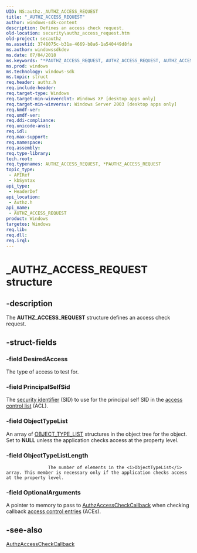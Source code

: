 ```yaml
---
UID: NS:authz._AUTHZ_ACCESS_REQUEST
title: "_AUTHZ_ACCESS_REQUEST"
author: windows-sdk-content
description: Defines an access check request.
old-location: security\authz_access_request.htm
old-project: secauthz
ms.assetid: 3748075c-b31a-4669-b8a6-1a540449d8fa
ms.author: windowssdkdev
ms.date: 07/04/2018
ms.keywords: "*PAUTHZ_ACCESS_REQUEST, AUTHZ_ACCESS_REQUEST, AUTHZ_ACCESS_REQUEST structure [Security], PAUTHZ_ACCESS_REQUEST, PAUTHZ_ACCESS_REQUEST structure pointer [Security], _AUTHZ_ACCESS_REQUEST, _win32_authz_access_request, authz/AUTHZ_ACCESS_REQUEST, authz/PAUTHZ_ACCESS_REQUEST, security.authz_access_request"
ms.prod: windows
ms.technology: windows-sdk
ms.topic: struct
req.header: authz.h
req.include-header: 
req.target-type: Windows
req.target-min-winverclnt: Windows XP [desktop apps only]
req.target-min-winversvr: Windows Server 2003 [desktop apps only]
req.kmdf-ver: 
req.umdf-ver: 
req.ddi-compliance: 
req.unicode-ansi: 
req.idl: 
req.max-support: 
req.namespace: 
req.assembly: 
req.type-library: 
tech.root: 
req.typenames: AUTHZ_ACCESS_REQUEST, *PAUTHZ_ACCESS_REQUEST
topic_type:
 - APIRef
 - kbSyntax
api_type:
 - HeaderDef
api_location:
 - Authz.h
api_name:
 - AUTHZ_ACCESS_REQUEST
product: Windows
targetos: Windows
req.lib: 
req.dll: 
req.irql: 
---
```


# _AUTHZ_ACCESS_REQUEST structure


## -description


The <b>AUTHZ_ACCESS_REQUEST</b> structure defines an access check request.


## -struct-fields




### -field DesiredAccess

The type of access to test for.


### -field PrincipalSelfSid

The <a href="https://msdn.microsoft.com/3e9d7672-2314-45c8-8178-5a0afcfd0c50">security identifier</a> (SID) to use for the principal self SID in the <a href="https://msdn.microsoft.com/0baaa937-f635-4500-8dcd-9dbbd6f4cd02">access control list</a> (ACL).


### -field ObjectTypeList

An array of <a href="https://msdn.microsoft.com/c729ff1a-65f3-4f6f-84dd-5700aead75ce">OBJECT_TYPE_LIST</a> structures in the object tree for the object. Set to <b>NULL</b> unless the application checks access at the property level.


### -field ObjectTypeListLength


					The number of elements in the <i>ObjectTypeList</i> array. This member is necessary only if the application checks access at the property level.


### -field OptionalArguments

A pointer to memory to pass to <a href="https://msdn.microsoft.com/e8a510e6-0739-4765-ad07-3bcb1b9c905c">AuthzAccessCheckCallback</a> when checking callback <a href="https://msdn.microsoft.com/0baaa937-f635-4500-8dcd-9dbbd6f4cd02">access control entries</a> (ACEs).


## -see-also




<a href="https://msdn.microsoft.com/e8a510e6-0739-4765-ad07-3bcb1b9c905c">AuthzAccessCheckCallback</a>
 

 


